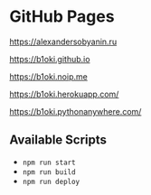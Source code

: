 # GitHub Pages

https://alexandersobyanin.ru

https://b1oki.github.io

https://b1oki.noip.me

https://b1oki.herokuapp.com/

https://b1oki.pythonanywhere.com/

## Available Scripts

- `npm run start`
- `npm run build`
- `npm run deploy`
